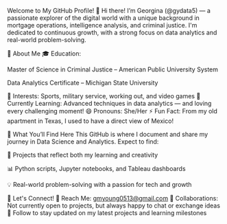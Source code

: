 Welcome to My GitHub Profile! 👋
Hi there! I’m Georgina (@gydata5) — a passionate explorer of the digital world with a unique background in mortgage operations, intelligence analysis, and criminal justice. I'm dedicated to continuous growth, with a strong focus on data analytics and real-world problem-solving.

🔎 About Me
🎓 Education:

Master of Science in Criminal Justice – American Public University System

Data Analytics Certificate – Michigan State University

👀 Interests: Sports, military service, working out, and video games
🌱 Currently Learning: Advanced techniques in data analytics — and loving every challenging moment!
😄 Pronouns: She/Her
⚡ Fun Fact: From my old apartment in Texas, I used to have a direct view of Mexico!

📂 What You’ll Find Here
This GitHub is where I document and share my journey in Data Science and Analytics.
Expect to find:

🔬 Projects that reflect both my learning and creativity

📊 Python scripts, Jupyter notebooks, and Tableau dashboards

💡 Real-world problem-solving with a passion for tech and growth

💬 Let's Connect!
💌 Reach Me: gmyoung0513@gmail.com
🤝 Collaborations: Not currently open to projects, but always happy to chat or exchange ideas
🔔 Follow to stay updated on my latest projects and learning milestones
